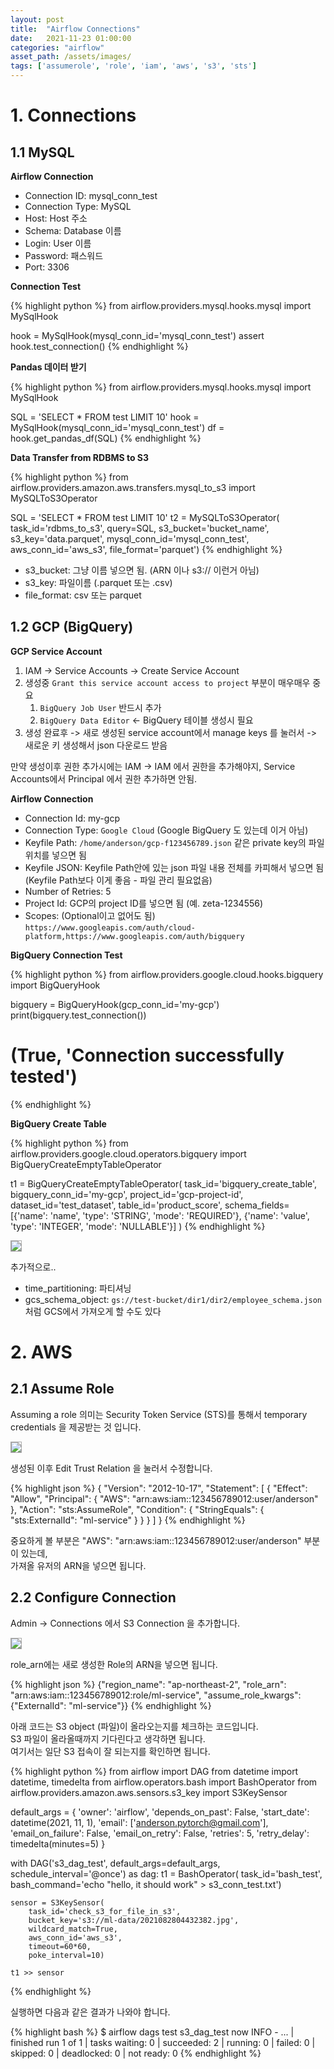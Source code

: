 ```yaml
---
layout: post 
title:  "Airflow Connections"
date:   2021-11-23 01:00:00 
categories: "airflow"
asset_path: /assets/images/ 
tags: ['assumerole', 'role', 'iam', 'aws', 's3', 'sts']
---
```



# 1. Connections

## 1.1 MySQL

**Airflow Connection**

- Connection ID: mysql_conn_test
- Connection Type: MySQL
- Host: Host 주소
- Schema: Database 이름
- Login: User 이름
- Password: 패스워드
- Port: 3306

**Connection Test**

{% highlight python %}
from airflow.providers.mysql.hooks.mysql import MySqlHook

hook = MySqlHook(mysql_conn_id='mysql_conn_test')
assert hook.test_connection()
{% endhighlight %}

**Pandas 데이터 받기**

{% highlight python %}
from airflow.providers.mysql.hooks.mysql import MySqlHook

SQL = 'SELECT * FROM test LIMIT 10'
hook = MySqlHook(mysql_conn_id='mysql_conn_test')
df = hook.get_pandas_df(SQL)
{% endhighlight %}

**Data Transfer from RDBMS to S3**

{% highlight python %}
from airflow.providers.amazon.aws.transfers.mysql_to_s3 import MySQLToS3Operator

SQL = 'SELECT * FROM test LIMIT 10'
t2 = MySQLToS3Operator(
    task_id='rdbms_to_s3',
    query=SQL,
    s3_bucket='bucket_name',
    s3_key='data.parquet',
    mysql_conn_id='mysql_conn_test',
    aws_conn_id='aws_s3',
    file_format='parquet')
{% endhighlight %}

 - s3_bucket: 그냥 이름 넣으면 됨. (ARN 이나 s3:// 이런거 아님)
 - s3_key: 파일이름 (.parquet 또는 .csv)
 - file_format: csv 또는 parquet

## 1.2 GCP (BigQuery)

**GCP Service Account**

1. IAM -> Service Accounts -> Create Service Account 
2. 생성중 `Grant this service account access to project` 부분이 매우매우 중요
   1. `BigQuery Job User` 반드시 추가
   2. `BigQuery Data Editor` <- BigQuery 테이블 생성시 필요
3. 생성 완료후 -> 새로 생성된 service account에서 manage keys 를 눌러서 -> 새로운 키 생성해서 json 다운로드 받음

만약 생성이후 권한 추가시에는 IAM -> IAM 에서 권한을 추가해야지, Service Accounts에서 Principal 에서 권한 추가하면 안됨. 


**Airflow Connection**

 - Connection Id: my-gcp
 - Connection Type: `Google Cloud` (Google BigQuery 도 있는데 이거 아님)
 - Keyfile Path: `/home/anderson/gcp-f123456789.json` 같은 private key의 파일 위치를 넣으면 됨
 - Keyfile JSON: Keyfile Path안에 있는 json 파일 내용 전체를 카피해서 넣으면 됨 (Keyfile Path보다 이게 좋음 - 파일 관리 필요없음)
 - Number of Retries: 5
 - Project Id: GCP의 project ID를 넣으면 됨 (예. zeta-1234556)
 - Scopes: (Optional이고 없어도 됨) `https://www.googleapis.com/auth/cloud-platform,https://www.googleapis.com/auth/bigquery`

**BigQuery Connection Test**

{% highlight python %}
from airflow.providers.google.cloud.hooks.bigquery import BigQueryHook

bigquery = BigQueryHook(gcp_conn_id='my-gcp')
print(bigquery.test_connection())
# (True, 'Connection successfully tested')
{% endhighlight %}


**BigQuery Create Table**

{% highlight python %}
from airflow.providers.google.cloud.operators.bigquery import BigQueryCreateEmptyTableOperator

t1 = BigQueryCreateEmptyTableOperator(
        task_id='bigquery_create_table',
        bigquery_conn_id='my-gcp',
        project_id='gcp-project-id',
        dataset_id='test_dataset',
        table_id='product_score',
        schema_fields=[{'name': 'name', 'type': 'STRING', 'mode': 'REQUIRED'},
                       {'name': 'value', 'type': 'INTEGER', 'mode': 'NULLABLE'}]
    )
{% endhighlight %}

<img src="{{ page.asset_path }}airflow_connection_01.png" class="center img-responsive img-rounded img-fluid" style="border:1px solid #aaa; max-width:800px;">

추가적으로..
 - time_partitioning: 파티셔닝
 - gcs_schema_object: `gs://test-bucket/dir1/dir2/employee_schema.json` 처럼 GCS에서 가져오게 할 수도 있다

# 2. AWS

## 2.1 Assume Role

Assuming a role 의미는 Security Token Service (STS)를 통해서 temporary credentials 을 제공받는 것 입니다. <br>

<img src="{{ page.asset_path }}role_01.png" class="center img-responsive img-rounded img-fluid" style="border:1px solid #aaa; max-width:800px;">


생성된 이후 Edit Trust Relation 을 눌러서 수정합니다.

{% highlight json %} {
"Version": "2012-10-17",
"Statement": [
{
"Effect": "Allow",
"Principal": {
"AWS": "arn:aws:iam::123456789012:user/anderson"
},
"Action": "sts:AssumeRole",
"Condition": {
"StringEquals": {
"sts:ExternalId": "ml-service"
} } }
]
} {% endhighlight %}

중요하게 볼 부분은 "AWS": "arn:aws:iam::123456789012:user/anderson" 부분이 있는데, <br>
가져올 유저의 ARN을 넣으면 됩니다.

## 2.2 Configure Connection

Admin -> Connections 에서 S3 Connection 을 추가합니다.

<img src="{{ page.asset_path }}role_02.png" class="center img-responsive img-rounded img-fluid" style="border:1px solid #aaa; max-width:800px;">

role_arn에는 새로 생성한 Role의 ARN을 넣으면 됩니다.

{% highlight json %} {"region_name": "ap-northeast-2",
"role_arn": "arn:aws:iam::123456789012:role/ml-service",
"assume_role_kwargs": {"ExternalId": "ml-service"}} {% endhighlight %}

아래 코드는 S3 object (파일)이 올라오는지를 체크하는 코드입니다. <br>
S3 파일이 올라올때까지 기다린다고 생각하면 됩니다.<br>
여기서는 일단 S3 접속이 잘 되는지를 확인하면 됩니다.

{% highlight python %} from airflow import DAG from datetime import datetime, timedelta from airflow.operators.bash
import BashOperator from airflow.providers.amazon.aws.sensors.s3_key import S3KeySensor

default_args = {
'owner': 'airflow',
'depends_on_past': False,
'start_date': datetime(2021, 11, 1),
'email': ['anderson.pytorch@gmail.com'],
'email_on_failure': False,
'email_on_retry': False,
'retries': 5,
'retry_delay': timedelta(minutes=5)
}

with DAG('s3_dag_test', default_args=default_args, schedule_interval='@once') as dag:
t1 = BashOperator(
task_id='bash_test', bash_command='echo "hello, it should work" > s3_conn_test.txt')

    sensor = S3KeySensor(
        task_id='check_s3_for_file_in_s3',
        bucket_key='s3://ml-data/2021082804432382.jpg',
        wildcard_match=True,
        aws_conn_id='aws_s3',
        timeout=60*60,
        poke_interval=10)

    t1 >> sensor

{% endhighlight %}

실행하면 다음과 같은 결과가 나와야 합니다.

{% highlight bash %} 
$ airflow dags test s3_dag_test now 
INFO - ... | finished run 1 of 1 | tasks waiting: 0 | succeeded: 2 | running: 0 | failed: 0 | skipped: 0 | deadlocked: 0 | not ready: 0 
{% endhighlight %}

